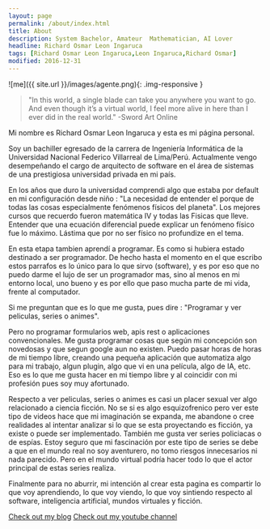 ```yaml
---
layout: page
permalink: /about/index.html
title: About
description: System Bachelor, Amateur  Mathematician, AI Lover
headline: Richard Osmar Leon Ingaruca
tags: [Richard Osmar Leon Ingaruca,Leon Ingaruca,Richard Osmar]
modified: 2016-12-31 
---
```


![me]({{ site.url }}/images/agente.png){: .img-responsive }

>"In this world, a single blade can take you anywhere you want to go. And even though it’s a virtual world, I feel more alive in here than I ever did in the real world."
-Sword Art Online

Mi nombre es Richard Osmar Leon Ingaruca y esta es mi página personal. 

Soy un bachiller egresado de la carrera de Ingeniería Informática de la Universidad Nacional Federico Villarreal de Lima/Perú. Actualmente vengo desempeñando el cargo de arquitecto de software en el área de sistemas de una prestigiosa universidad privada en mi país.

En los años que duro la universidad comprendi algo que estaba por default en mi configuración desde niño : "La necesidad de entender el porque de todas las cosas especialmente fenómenos físicos del planeta". Los mejores cursos que recuerdo fueron matemática IV y todas las Fisicas que lleve. Entender que una ecuación diferencial puede explicar un fenómeno físico fue lo máximo. Lástima que por no ser físico no profundize en el tema.

En esta etapa tambien aprendí a programar. Es como si hubiera estado destinado a ser programador. De hecho hasta el momento en el que escribo estos parrafos es lo único para lo que sirvo (software), y es por eso que no puedo darme el lujo de ser un programador mas, sino al menos en mi entorno local, uno bueno y es por ello que paso mucha parte de mi vida, frente al computador.

Si me preguntan que es lo que me gusta, pues dire : "Programar y ver peliculas, series o animes". 

Pero no programar formularios web, apis rest o aplicaciones convencionales.  Me gusta programar cosas que según mi concepción son novedosas y que segun google aun no existen. Puedo pasar horas de horas de mi tiempo libre, creando una pequeña aplicación que automatiza algo para mi trabajo, algun plugin, algo que vi en una película, algo de IA, etc. Eso es lo que me gusta hacer en mi tiempo libre y al coincidir con mi profesión pues soy muy afortunado.

Respecto a ver peliculas, series o animes es casi un placer sexual ver algo relacionado a ciencia ficción. No se si es algo esquizofrenico pero ver este tipo de videos hace que mi imaginación se expanda, me abandone o cree realidades al intentar analizar si lo que se esta proyectando es ficción, ya existe o puede ser implementado. También me gusta ver series policiacas o de espías. Estoy seguro que mi fascinación por este tipo de series se debe a que en el mundo real no soy aventurero, no tomo riesgos innecesarios ni nada parecido. Pero en el mundo virtual podría hacer todo lo que el actor principal de estas series realiza.

Finalmente para no aburrir, mi intención al crear esta pagina es compartir lo que voy aprendiendo, lo que voy viendo, lo que voy sintiendo respecto al software, inteligencia artificial, mundos virtuales y ficción.

<a markdown="0" href="{{ site.url }}" class="btn">Check out my blog</a> 
<a markdown="0" href="https://www.youtube.com/user/ZERL1NG" class="btn">Check out my youtube channel</a> 
